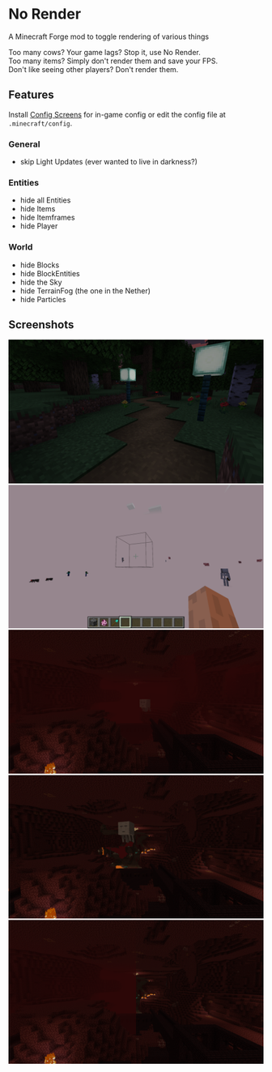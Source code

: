 # No Render

A Minecraft Forge mod to toggle rendering of various things

Too many cows? Your game lags? Stop it, use No Render.<br>
Too many items? Simply don't render them and save your FPS.<br>
Don't like seeing other players? Don't render them.

## Features

Install [Config Screens](https://www.curseforge.com/minecraft/mc-mods/config-menus-forge) for in-game config or edit the
config file at `.minecraft/config`.

### General

- skip Light Updates (ever wanted to live in darkness?)

### Entities

- hide all Entities
- hide Items
- hide Itemframes
- hide Player

### World

- hide Blocks
- hide BlockEntities
- hide the Sky
- hide TerrainFog (the one in the Nether)
- hide Particles

## Screenshots

![lanterns but the ground isn't lit](imgs/no_light_updates.png "Skip Light Updates")
![a minecraft world where steve and mobs but no blocks are rendered](imgs/no_blocks.png "Hide Blocks")
![nether with fog](imgs/nether_fog.png "Hide TerrainFog (the one in the Nether)")
![nether without fog](imgs/nether_no_fog.png "Hide TerrainFog (the one in the Nether)")
![comparison between nether with and without fog](imgs/nether_no_fog_comparison.png "Hide TerrainFog (the one in the Nether)")
